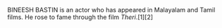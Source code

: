 BINEESH BASTIN is an actor who has appeared in Malayalam and Tamil films. He rose to fame through the film _Theri_.[1][2]
